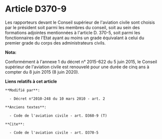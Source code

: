 # Article D370-9

Les rapporteurs devant le Conseil supérieur de l'aviation civile sont choisis par le président soit parmi les membres du
conseil, soit au sein des formations adjointes mentionnées à l'article D. 370-5, soit parmi les fonctionnaires de l'Etat
ayant au moins un grade équivalant à celui du premier grade du corps des administrateurs civils.

**Nota:**

Conformément à l'annexe 1 du décret n° 2015-622 du 5 juin 2015, le Conseil supérieur de l'aviation civile est renouvelé pour
une durée de cinq ans à compter du 8 juin 2015 (8 juin 2020).

**Liens relatifs à cet article**

	**Modifié par**:

	  - Décret n°2010-248 du 10 mars 2010 - art. 2

	**Anciens textes**:

	  - Code de l'aviation civile - art. D360-9 (T)

	**Cite**:

	  - Code de l'aviation civile - art. D370-5
